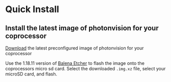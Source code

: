 # Quick Install

## Install the latest image of photonvision for your coprocessor

[Download](https://github.com/PhotonVision/photonvision/releases/latest) the latest preconfigured image of photonvision for your coprocessor

Use the 1.18.11 version of [Balena Etcher](https://github.com/balena-io/etcher/releases/tag/v1.18.11) to flash the image onto the coprocessors micro sd card. Select the downloaded `.img.xz` file, select your microSD card, and flash.
